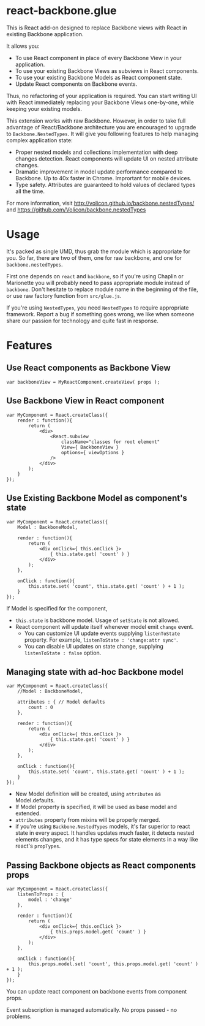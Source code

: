 # react-backbone.glue
This is React add-on designed to replace Backbone views with React in existing Backbone application.

It allows you:

- To use React component in place of every Backbone View in your application.
- To use your existing Backbone Views as subviews in React components.
- To use your existing Backbone Models as React component state.
- Update React components on Backbone events.

Thus, no refactoring of your application is required. You can start writing UI with React immediately replacing your Backbone Views one-by-one, while keeping your existing models.

This extension works with raw Backbone. However, in order to take full advantage of React/Backbone
architecture you are encouraged to upgrade to `Backbone.NestedTypes`. It will give you following 
features to help managing complex application state:

- Proper nested models and collections implementation with deep changes detection. React components will
update UI on nested attribute changes.
- Dramatic improvement in model update performance compared to Backbone. Up to 40x faster in Chrome. Imprortant for mobile devices.
- Type safety. Attributes are guaranteed to hold values of declared types all the time.

For more information, visit
http://volicon.github.io/backbone.nestedTypes/
and
https://github.com/Volicon/backbone.nestedTypes

# Usage
It's packed as single UMD, thus grab the module which is appropriate for you. So far, there are two of them, one for raw backbone, and one for `backbone.nestedTypes`.

First one depends on `react` and `backbone`, so if you're using Chaplin or Marionette you will
probably need to pass appropriate module instead of `backbone`. Don't hesitate to replace module name in the beginning of the file, or use raw factory function from `src/glue.js`.

If you're using `NestedTypes`, you need `NestedTypes` to require appropriate framework. Report a bug if something goes wrong, we like when someone share our passion for technology and quite fast in response.

# Features
## Use React components as Backbone View

```javscript
var backboneView = MyReactComponent.createView( props );
```

## Use Backbone View in React component

```javscript
var MyComponent = React.createClass({
	render : function(){
		return (
			<div>
				<React.subview 
					className="classes for root element"
					View={ BackboneView }
					options={ viewOptions }
				/>
			</div>
		);
	}
});
```

## Use Existing Backbone Model as component's state

```javscript
var MyComponent = React.createClass({
	Model : BackboneModel,

	render : function(){
		return (
			<div onClick={ this.onClick }>
				{ this.state.get( 'count' ) }
			</div>
		);
	},

	onClick : function(){
		this.state.set( 'count', this.state.get( 'count' ) + 1 );
	}
});
```

If Model is specified for the component,
- `this.state` is backbone model. Usage of `setState` is not allowed.
- React component will update itself whenever model emit `change` event.
	- You can customize UI update events supplying `listenToState` property. For example, `listenToState : 'change:attr sync'`.
	- You can disable UI updates on state change, supplying `listenToState : false` option.

## Managing state with ad-hoc Backbone model

```javscript
var MyComponent = React.createClass({
	//Model : BackboneModel, 

	attributes : { // Model defaults
		count : 0
	},

	render : function(){
		return (
			<div onClick={ this.onClick }>
				{ this.state.get( 'count' ) }
			</div>
		);
	},

	onClick : function(){
		this.state.set( 'count', this.state.get( 'count' ) + 1 );
	}
});
```

- New Model definition will be created, using `attributes` as Model.defaults.
- If Model property is specified, it will be used as base model and extended.
- `attributes` property from mixins will be properly merged.
- if you're using `Backbone.NestedTypes` models, it's far superior to react state in every aspect. It handles updates much faster, it detects nested elements changes, and it has type specs for state elements in a way like react's `propTypes`.

## Passing Backbone objects as React components props
```javscript
var MyComponent = React.createClass({
	listenToProps : {
		model : 'change'
	},

	render : function(){
		return (
			<div onClick={ this.onClick }>
				{ this.props.model.get( 'count' ) }
			</div>
		);
	},

	onClick : function(){
		this.props.model.set( 'count', this.props.model.get( 'count' ) + 1 );
	}
});
```

You can update react component on backbone events from component props.

Event subscription is managed automatically. No props passed - no problems.
